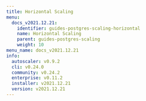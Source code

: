 ```yaml
---
title: Horizontal Scaling
menu:
  docs_v2021.12.21:
    identifier: guides-postgres-scaling-horizontal
    name: Horizontal Scaling
    parent: guides-postgres-scaling
    weight: 10
menu_name: docs_v2021.12.21
info:
  autoscaler: v0.9.2
  cli: v0.24.0
  community: v0.24.2
  enterprise: v0.11.2
  installer: v2021.12.21
  version: v2021.12.21
---
```


